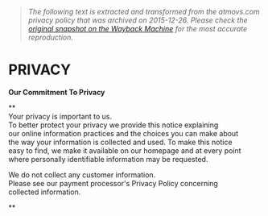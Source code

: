 > *The following text is extracted and transformed from the atmovs.com privacy policy that was archived on 2015-12-26. Please check the [original snapshot on the Wayback Machine](https://web.archive.org/web/20151226080538id_/http%3A//atmovs.com/privacy.html) for the most accurate reproduction.*

# PRIVACY

**Our Commitment To Privacy**

 **  
Your privacy is important to us.  
To better protect your privacy we provide this notice explaining  
our online information practices and the choices you can make about   
the way your information is collected and used. To make this notice  
easy to find, we make it available on our homepage and at every point  
where personally identifiable information may be requested. 

We do not collect any customer information.  
Please see our payment processor's Privacy Policy concerning  
collected information.

**
